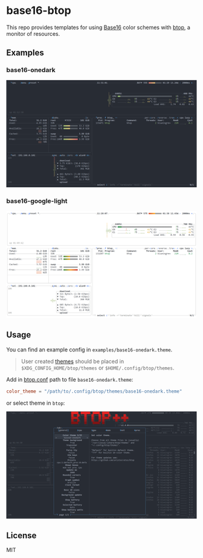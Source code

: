 # base16-btop

<!-- markdownlint-disable MD013 -->

This repo provides templates for using [Base16](https://github.com/tinted-theming/home) color schemes with [btop](https://github.com/aristocratos/btop), a monitor of resources.

## Examples

### base16-onedark

![Example nwg-dock with base16-onedark colorscheme](./examples/img/onedark.png)

### base16-google-light

![Example nwg-dock with base16-google-light colorscheme](./examples/img/google-light.png)

## Usage

You can find an example config in `examples/base16-onedark.theme`.

> User created [themes](https://github.com/aristocratos/btop?tab=readme-ov-file#themes) should be placed in `$XDG_CONFIG_HOME/btop/themes` or `$HOME/.config/btop/themes`.

Add in [btop.conf](https://github.com/aristocratos/btop?tab=readme-ov-file#configurability) path to file `base16-onedark.theme`:

```conf
color_theme = "/path/to/.config/btop/themes/base16-onedark.theme"
```

or select theme in `btop`:

![Change theme in btop](./examples/img/select-theme-in-btop.png)

## License

MIT
